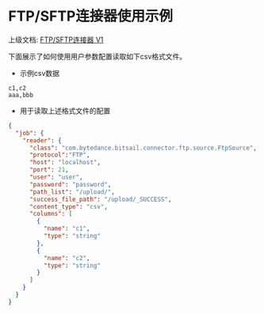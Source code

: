 # FTP/SFTP连接器使用示例

上级文档: [FTP/SFTP连接器 V1](./ftp-v1_zh.md)

下面展示了如何使用用户参数配置读取如下csv格式文件。

- 示例csv数据

```csv
c1,c2
aaa,bbb
```

- 用于读取上述格式文件的配置

```json
{
  "job": {
    "reader": {
      "class": "com.bytedance.bitsail.connector.ftp.source.FtpSource",
      "protocol":"FTP",
      "host": "localhost",
      "port": 21,
      "user": "user",
      "password": "password",
      "path_list": "/upload/",
      "success_file_path": "/upload/_SUCCESS",
      "content_type": "csv",
      "columns": [
        {
          "name": "c1",
          "type": "string"
        },
        {
          "name": "c2",
          "type": "string"
        }
      ]
    }
  }
}
```
